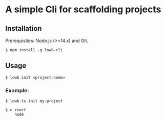# A simple Cli for scaffolding projects

## Installation

Prerequisites: Node.js (>=14.x) and Git.

```
$ npm install -g lowb-cli
```

## Usage

```
$ lowb init <project-name>

```

### Example:

```
$ lowb.ts init my-project

$ > react
    node
```
